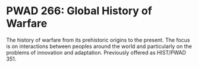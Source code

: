 # PWAD 266: Global History of Warfare

The history of warfare from its prehistoric origins to the present. The focus is on interactions between peoples around the world and particularly on the problems of innovation and adaptation. Previously offered as HIST/PWAD 351.